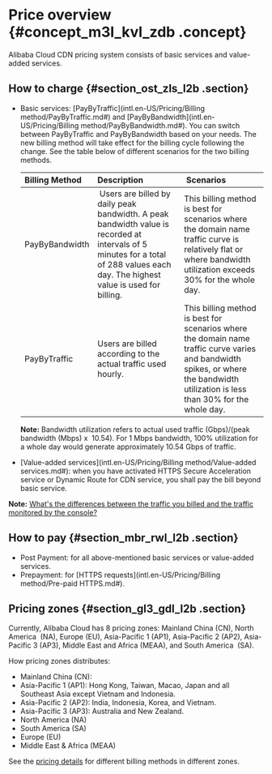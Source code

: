 # Price overview {#concept_m3l_kvl_zdb .concept}

Alibaba Cloud CDN pricing system consists of basic services and value-added services.

## How to charge {#section_ost_zls_l2b .section}

-   Basic services: [PayByTraffic](intl.en-US/Pricing/Billing method/PayByTraffic.md#) and [PayByBandwidth](intl.en-US/Pricing/Billing method/PayByBandwidth.md#). You can switch between PayByTraffic and PayByBandwidth based on your needs. The new billing method will take effect for the billing cycle following the change. See the table below of different scenarios for the two billing methods.

    |Billing Method|Description| Scenarios|
    |:-------------|:----------|:---------|
    |PayByBandwidth| Users are billed by daily peak bandwidth. A peak bandwidth value is recorded at intervals of 5 minutes for a total of 288 values each day. The highest value is used for billing.|This billing method is best for scenarios where the domain name traffic curve is relatively flat or where bandwidth utilization exceeds 30% for the whole day.|
    |PayByTraffic|Users are billed according to the actual traffic used hourly.|This billing method is best for scenarios where the domain name traffic curve varies and bandwidth spikes, or where the bandwidth utilization is less than 30% for the whole day.|

    **Note:** Bandwidth utilization refers to actual used traffic \(Gbps\)/\(peak bandwidth \(Mbps\) x  10.54\). For 1 Mbps bandwidth, 100% utilization for a whole day would generate approximately 10.54 Gbps of traffic.

-   [Value-added services](intl.en-US/Pricing/Billing method/Value-added services.md#): when you have activated HTTPS Secure Acceleration service or Dynamic Route for CDN service, you shall pay the bill beyond basic service.

**Note:** [What's the differences between the traffic you billed and the traffic monitored by the console?](https://www.alibabacloud.com/help/faq-detail/40164.htm)

## How to pay {#section_mbr_rwl_l2b .section}

-   Post Payment: for all above-mentioned basic services or value-added services.
-   Prepayment: for [HTTPS requests](intl.en-US/Pricing/Billing method/Pre-paid HTTPS.md#).

## Pricing zones {#section_gl3_gdl_l2b .section}

Currently, Alibaba Cloud has 8 pricing zones: Mainland China \(CN\), North America  \(NA\), Europe \(EU\), Asia-Pacific 1 \(AP1\), Asia-Pacific 2 \(AP2\), Asia-Pacific 3 \(AP3\), Middle East and Africa \(MEAA\), and South America  \(SA\).

How pricing zones distributes:

-   Mainland China \(CN\):
-   Asia-Pacific 1 \(AP1\): Hong Kong, Taiwan, Macao, Japan and all Southeast Asia except Vietnam and Indonesia.
-   Asia-Pacific 2 \(AP2\): India, Indonesia, Korea, and Vietnam.
-   Asia-Pacific 3 \(AP3\): Australia and New Zealand.
-   North America \(NA\)
-   South America \(SA\)
-   Europe \(EU\)
-   Middle East & Africa \(MEAA\)

See the [pricing details](https://www.alibabacloud.com/product/cdn/pricing) for different billing methods in different zones.

